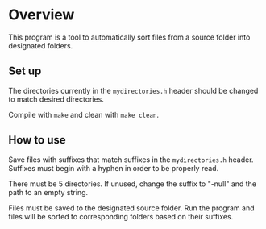 # Overview
This program is a tool to automatically sort files from a source folder into designated folders.

## Set up
The directories currently in the `mydirectories.h` header should be changed to match desired directories.

Compile with `make` and clean with `make clean`.

## How to use
Save files with suffixes that match suffixes in the `mydirectories.h` header. Suffixes must begin with a hyphen in order
to be properly read.

There must be 5 directories. If unused, change the suffix to "-null" and the path to an empty string.

Files must be saved to the designated source folder. Run the program and files will be sorted to corresponding folders based
on their suffixes.
